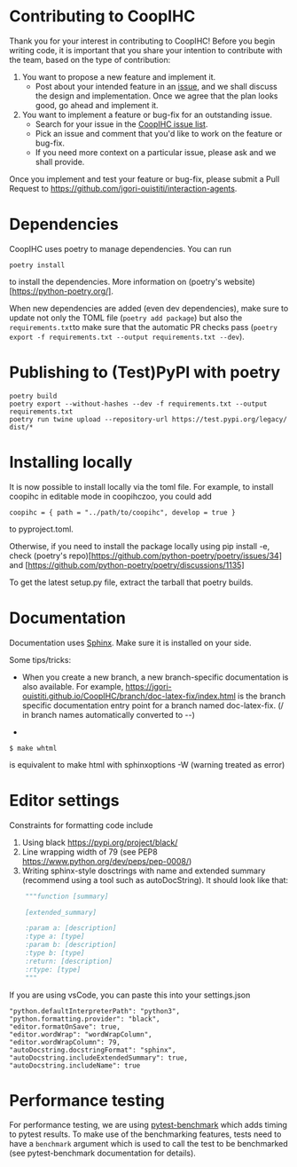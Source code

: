 # Contributing to CoopIHC

Thank you for your interest in contributing to CoopIHC! Before you begin writing code, it is important
that you share your intention to contribute with the team, based on the type of contribution:

1. You want to propose a new feature and implement it.
   - Post about your intended feature in an [issue](https://github.com/jgori-ouistiti/interaction-agents/issues),
     and we shall discuss the design and implementation. Once we agree that the plan looks good,
     go ahead and implement it.
2. You want to implement a feature or bug-fix for an outstanding issue.
   - Search for your issue in the [CoopIHC issue list](https://github.com/jgori-ouistiti/interaction-agents/issues).
   - Pick an issue and comment that you'd like to work on the feature or bug-fix.
   - If you need more context on a particular issue, please ask and we shall provide.

Once you implement and test your feature or bug-fix, please submit a Pull Request to
https://github.com/jgori-ouistiti/interaction-agents.

# Dependencies

CoopIHC uses poetry to manage dependencies. You can run

```shell
poetry install
```

to install the dependencies. More information on (poetry's website)[https://python-poetry.org/].

When new dependencies are added (even dev dependencies), make sure to update not only the TOML file (`poetry add package`) but also the `requirements.txt`to make sure that the automatic PR checks pass (`poetry export -f requirements.txt --output requirements.txt --dev`).

# Publishing to (Test)PyPI with poetry

```shell
poetry build
poetry export --without-hashes --dev -f requirements.txt --output requirements.txt
poetry run twine upload --repository-url https://test.pypi.org/legacy/ dist/*

```

# Installing locally

It is now possible to install locally via the toml file. For example, to install coopihc in editable mode in coopihczoo, you could add

```shell
coopihc = { path = "../path/to/coopihc", develop = true }
```

to pyproject.toml.

Otherwise, if you need to install the package locally using pip install -e, check (poetry's repo)[https://github.com/python-poetry/poetry/issues/34] and [https://github.com/python-poetry/poetry/discussions/1135]

To get the latest setup.py file, extract the tarball that poetry builds.

# Documentation

Documentation uses [Sphinx](https://www.sphinx-doc.org/en/master/). Make sure it is installed on your side.

Some tips/tricks:

- When you create a new branch, a new branch-specific documentation is also available. For example, https://jgori-ouistiti.github.io/CoopIHC/branch/doc-latex-fix/index.html is the branch specific documentation entry point for a branch named doc-latex-fix. (/ in branch names automatically converted to --)

-

```shell
$ make whtml
```

is equivalent to make html with sphinxoptions -W (warning treated as error)

# Editor settings

Constraints for formatting code include

1. Using black https://pypi.org/project/black/
2. Line wrapping width of 79 (see PEP8 https://www.python.org/dev/peps/pep-0008/)
3. Writing sphinx-style dosctrings with name and extended summary (recommend using a tool such as autoDocString). It should look like that:

```Python
	"""function [summary]

	[extended_summary]

	:param a: [description]
	:type a: [type]
	:param b: [description]
	:type b: [type]
	:return: [description]
	:rtype: [type]
	"""
```

If you are using vsCode, you can paste this into your settings.json

    "python.defaultInterpreterPath": "python3",
    "python.formatting.provider": "black",
    "editor.formatOnSave": true,
    "editor.wordWrap": "wordWrapColumn",
    "editor.wordWrapColumn": 79,
    "autoDocstring.docstringFormat": "sphinx",
    "autoDocstring.includeExtendedSummary": true,
    "autoDocstring.includeName": true

# Performance testing

For performance testing, we are using [pytest-benchmark](https://pytest-benchmark.readthedocs.io/) which adds timing to pytest results.
To make use of the benchmarking features, tests need to have a `benchmark` argument which is used to call the test to be benchmarked (see pytest-benchmark documentation for details).

